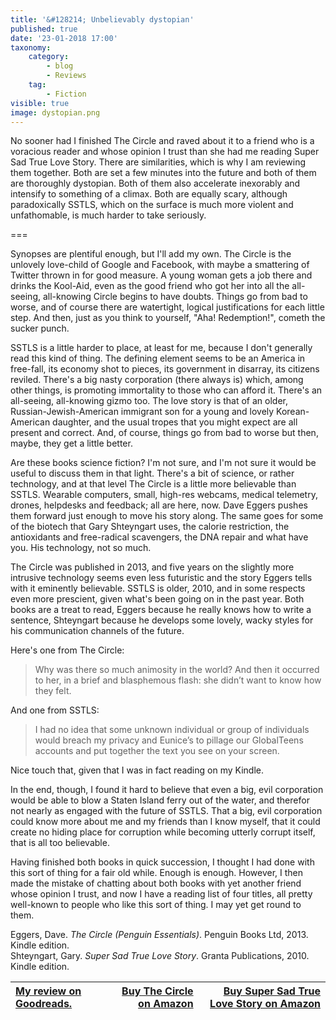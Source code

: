 ```yaml
---
title: '&#128214; Unbelievably dystopian'
published: true
date: '23-01-2018 17:00'
taxonomy:
    category:
        - blog
        - Reviews
    tag:
        - Fiction
visible: true
image: dystopian.png
---
```


No sooner had I finished The Circle and raved about it to a friend who is a voracious reader and whose opinion I trust than she had me reading Super Sad True Love Story. There are similarities, which is why I am reviewing them together. Both are set a few minutes into the future and both of them are thoroughly dystopian. Both of them also accelerate inexorably and intensify to something of a climax. Both are equally scary, although paradoxically SSTLS, which on the surface is much more violent and unfathomable, is much harder to take seriously.

===

Synopses are plentiful enough, but I'll add my own. The Circle is the unlovely love-child of Google and Facebook, with maybe a smattering of Twitter thrown in for good measure. A young woman gets a job there and drinks the Kool-Aid, even as the good friend who got her into all the all-seeing, all-knowing Circle begins to have doubts. Things go from bad to worse, and of course there are watertight, logical justifications for each little step. And then, just as you think to yourself, "Aha! Redemption!", cometh the sucker punch.

SSTLS is a little harder to place, at least for me, because I don't generally read this kind of thing. The defining element seems to be an America in free-fall, its economy shot to pieces, its government in disarray, its citizens reviled. There's a big nasty corporation (there always is) which, among other things, is promoting immortality to those who can afford it. There's an all-seeing, all-knowing gizmo too. The love story is that of an older, Russian-Jewish-American immigrant son for a young and lovely Korean-American daughter, and the usual tropes that you might expect are all present and correct. And, of course, things go from bad to worse but then, maybe, they get a little better.

Are these books science fiction? I'm not sure, and I'm not sure it would be useful to discuss them in that light. There's a bit of science, or rather technology, and at that level The Circle is a little more believable than SSTLS. Wearable computers, small, high-res webcams, medical telemetry, drones, helpdesks and feedback; all are here, now. Dave Eggers pushes them forward just enough to move his story along. The same goes for some of the biotech that Gary Shteyngart uses, the calorie restriction, the antioxidants and free-radical scavengers, the DNA repair and what have you. His technology, not so much. 

The Circle was published in 2013, and five years on the slightly more intrusive technology seems even less futuristic and the story Eggers tells with it eminently believable. SSTLS is older, 2010, and in some respects even more prescient, given what's been going on in the past year. Both books are a treat to read, Eggers because he really knows how to write a sentence, Shteyngart because he develops some lovely, wacky styles for his communication channels of the future. 

Here's one from The Circle:

> Why was there so much animosity in the world? And then it occurred to her, in a brief and blasphemous flash: she didn’t want to know how they felt.

And one from SSTLS:

 >I had no idea that some unknown individual or group of individuals would breach my privacy and Eunice’s to pillage our GlobalTeens accounts and put together the text you see on your screen.

Nice touch that, given that I was in fact reading on my Kindle.

In the end, though, I found it hard to believe that even a big, evil corporation would be able to blow a Staten Island ferry out of the water, and therefor not nearly as engaged with the future of SSTLS. That a big, evil corporation could know more about me and my friends than I know myself, that it could create no hiding place for corruption while becoming utterly corrupt itself, that is all too believable. 

Having finished both books in quick succession, I thought I had done with this sort of thing for a fair old while. Enough is enough. However, I then made the mistake of chatting about both books with yet another friend whose opinion I trust, and now I have a reading list of four titles, all pretty well-known to people who like this sort of thing. I may yet get round to them.

<div class="citation">
Eggers, Dave. <i>The Circle (Penguin Essentials)</i>. Penguin Books Ltd, 2013. Kindle edition.
</div>
            
<div class="citation">
Shteyngart, Gary. <i>Super Sad True Love Story</i>. Granta Publications, 2010. Kindle edition.
</div>

| <a href="https://www.goodreads.com/review/show/2203425226">My review on Goodreads.</a> | [Buy The Circle on Amazon](http://amzn.to/2E0IpBx) | [Buy Super Sad True Love Story on Amazon](http://amzn.to/2BoPFEC) |
|:- | -: | -: |